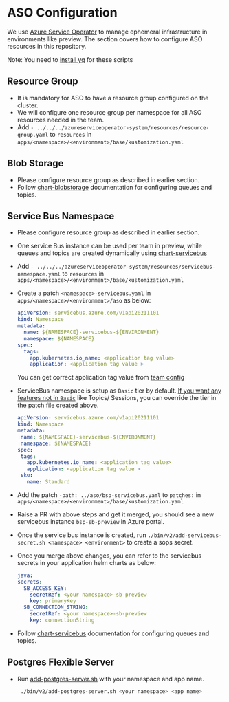 
# ASO Configuration

We use [Azure Service Operator](https://azure.github.io/azure-service-operator/) to manage ephemeral infrastructure in environments like preview. The section covers how to configure ASO resources in this repository.

Note: You need to [install yq](https://mikefarah.gitbook.io/yq/) for these scripts

## Resource Group

- It is mandatory for ASO to have a resource group configured on the cluster.
- We will configure one resource group per namespace for all ASO resources needed in the team. 
- Add   `- ../../../azureserviceoperator-system/resources/resource-group.yaml` to `resources` in `apps/<namespace>/<environment>/base/kustomization.yaml`

## Blob Storage

- Please configure resource group as described in earlier section.
- Follow [chart-blobstorage](https://github.com/hmcts/chart-blobstorage) documentation for configuring queues and topics.

## Service Bus Namespace

- Please configure resource group as described in earlier section.
- One service Bus instance can be used per team in preview, while queues and topics are created dynamically using [chart-servicebus](https://github.com/hmcts/chart-servicebus)
- Add   `- ../../../azureserviceoperator-system/resources/servicebus-namespace.yaml` to `resources` in `apps/<namespace>/<environment>/base/kustomization.yaml`
- Create a patch `<namespace>-servicebus.yaml` in `apps/<namespace>/<environment>/aso` as below:

    ```yaml
    apiVersion: servicebus.azure.com/v1api20211101
    kind: Namespace
    metadata:
      name: ${NAMESPACE}-servicebus-${ENVIRONMENT}
      namespace: ${NAMESPACE}
    spec:
      tags:
        app.kubernetes.io_name: <application tag value>
        application: <application tag value >
    ```
  You can get correct application tag value from [team config](https://github.com/hmcts/cnp-jenkins-config/blob/master/team-config.yml)
- ServiceBus namespace is setup as `Basic` tier by default. [If you want any features not in `Basic`](https://www.azure.cn/en-us/pricing/details/service-bus/) like Topics/ Sessions, you can override the tier in the patch file created above.
     ```yaml
    apiVersion: servicebus.azure.com/v1api20211101
    kind: Namespace
    metadata:
      name: ${NAMESPACE}-servicebus-${ENVIRONMENT}
      namespace: ${NAMESPACE}
    spec:
      tags:
        app.kubernetes.io_name: <application tag value>
        application: <application tag value >
      sku:
        name: Standard
     ```
- Add the patch `-path: ../aso/bsp-servicebus.yaml` to `patches:` in `apps/<namespace>/<environment>/base/kustomization.yaml`
- Raise a PR with above steps and get it merged, you should see a new servicebus instance `bsp-sb-preview` in Azure portal.
- Once the service bus instance is created, run `./bin/v2/add-servicebus-secret.sh <namespace> <environment>` to create a sops secret.
- Once you merge above changes, you can refer to the servicebus secrets in your application helm charts as below:
  ```yaml
  java:
  secrets:
    SB_ACCESS_KEY:
      secretRef: <your namespace>-sb-preview
      key: primaryKey
    SB_CONNECTION_STRING:
      secretRef: <your namespace>-sb-preview
      key: connectionString
  ```
- Follow [chart-servicebus](https://github.com/hmcts/chart-servicebus) documentation for configuring queues and topics.

## Postgres Flexible Server

- Run [add-postgres-server.sh](../bin/v2/add-postgres-server.sh) with your namespace and app name.
   ```bash
    ./bin/v2/add-postgres-server.sh <your namespace> <app name>
   ```